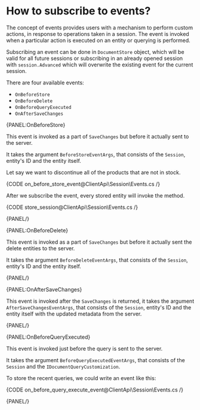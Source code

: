# How to subscribe to events?

The concept of events provides users with a mechanism to perform custom actions, in response to operations taken in a session. 
The event is invoked when a particular action is executed on an entity or querying is performed.

Subscribing an event can be done in `DocumentStore` object, which will be valid for all future sessions or subscribing in an already opened session with `session.Advanced` which will overwrite the existing event for the current session. 

There are four available events:

* `OnBeforeStore` 
* `OnBeforeDelete`
* `OnBeforeQueryExecuted`
* `OnAfterSaveChanges`

{PANEL:OnBeforeStore}

This event is invoked as a part of `SaveChanges` but before it actually sent to the server.

It takes the argument `BeforeStoreEventArgs`, that consists of the `Session`, entity's ID and the entity itself.

Let say we want to discontinue all of the products that are not in stock. 

{CODE on_before_store_event@ClientApi\Session\Events.cs /}

After we subscribe the event, every stored entity will invoke the method.

{CODE store_session@ClientApi\Session\Events.cs /}

{PANEL/}

{PANEL:OnBeforeDelete}

This event is invoked as a part of `SaveChanges` but before it actually sent the delete entities to the server.

It takes the argument `BeforeDeleteEventArgs`, that consists of the `Session`, entity's ID and the entity itself.

{PANEL/}

{PANEL:OnAfterSaveChanges}

This event is invoked after the `SaveChanges` is returned, it takes the argument `AfterSaveChangesEventArgs`, that consists of the `Session`, entity's ID and the entity itself with the updated metadata from the server.

{PANEL/}

{PANEL:OnBeforeQueryExecuted}

This event is invoked just before the query is sent to the server.

It takes the argument `BeforeQueryExecutedEventArgs`, that consists of the `Session` and the `IDocumentQueryCustomization`.

To store the recent queries, we could write an event like this:

{CODE on_before_query_execute_event@ClientApi\Session\Events.cs /}

{PANEL/}
